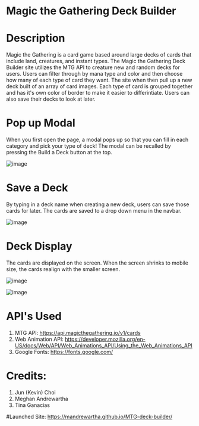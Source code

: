 # Magic the Gathering Deck Builder

# Description

Magic the Gathering is a card game based around large decks of cards that include land, creatures, and instant types. The Magic the Gathering Deck Builder site utilizes the MTG API to creature new and random decks for users. Users can filter through by mana type and color and then choose how many of each type of card they want. The site when then pull up a new deck built of an array of card images. Each type of card is grouped together and has it's own color of border to make it easier to differintiate. Users can also save their decks to look at later. 

# Pop up Modal

When you first open the page, a modal pops up so that you can fill in each category and pick your type of deck! The modal can be recalled by pressing the Build a Deck button at the top. 

![image](https://user-images.githubusercontent.com/84876493/125176132-f60ed800-e185-11eb-9cfa-6f54f4a49ca4.png)


# Save a Deck
By typing in a deck name when creating a new deck, users can save those cards for later. The cards are saved to a drop down menu in the navbar. 

![image](https://user-images.githubusercontent.com/84876493/125176182-5c93f600-e186-11eb-98b4-784d7617d411.png)


# Deck Display

The cards are displayed on the screen. When the screen shrinks to mobile size, the cards realign with the smaller screen. 

![image](https://user-images.githubusercontent.com/84876493/125176206-80efd280-e186-11eb-83f0-666ef6f4f345.png)

![image](https://user-images.githubusercontent.com/84876493/125176177-51d96100-e186-11eb-97cd-390e8d48a41d.png)

# API's Used

1. MTG API: https://api.magicthegathering.io/v1/cards
2. Web Animation API: https://developer.mozilla.org/en-US/docs/Web/API/Web_Animations_API/Using_the_Web_Animations_API
3. Google Fonts: https://fonts.google.com/

# Credits:
1. Jun (Kevin) Choi
2. Meghan Andrewartha
3. Tina Ganacias

#Launched Site:
https://mandrewartha.github.io/MTG-deck-builder/
